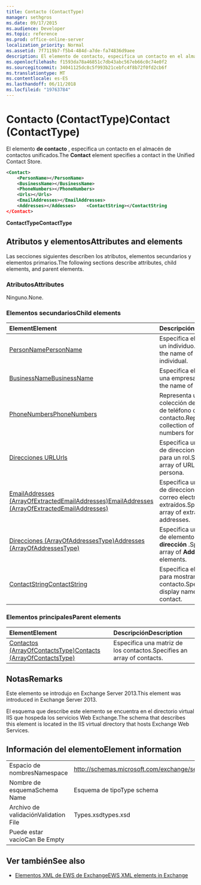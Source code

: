 ```yaml
---
title: Contacto (ContactType)
manager: sethgros
ms.date: 09/17/2015
ms.audience: Developer
ms.topic: reference
ms.prod: office-online-server
localization_priority: Normal
ms.assetid: 7f7119b7-f5b4-484d-a7de-fa74836d9aee
description: El elemento de contacto, especifica un contacto en el almacén de contactos unificados.
ms.openlocfilehash: f1593da78a46851c7db43abc567eb66c0c74e0f2
ms.sourcegitcommit: 34041125dc8c5f993b21cebfc4f8b72f0fd2cb6f
ms.translationtype: MT
ms.contentlocale: es-ES
ms.lasthandoff: 06/11/2018
ms.locfileid: "19763784"
---
```

# <a name="contact-contacttype"></a><span data-ttu-id="3966b-103">Contacto (ContactType)</span><span class="sxs-lookup"><span data-stu-id="3966b-103">Contact (ContactType)</span></span>

<span data-ttu-id="3966b-104">El elemento **de contacto** , especifica un contacto en el almacén de contactos unificados.</span><span class="sxs-lookup"><span data-stu-id="3966b-104">The **Contact** element specifies a contact in the Unified Contact Store.</span></span> 
  
```XML
<Contact>
    <PersonName></PersonName>
    <BusinessName></BusinessName>
    <PhoneNumbers></PhoneNumbers>
    <Urls></Urls>
    <EmailAddresses></EmailAddresses>
    <Addresses></Addesses>    <ContactString></ContactString
</Contact>
```

 <span data-ttu-id="3966b-105">**ContactType**</span><span class="sxs-lookup"><span data-stu-id="3966b-105">**ContactType**</span></span>
## <a name="attributes-and-elements"></a><span data-ttu-id="3966b-106">Atributos y elementos</span><span class="sxs-lookup"><span data-stu-id="3966b-106">Attributes and elements</span></span>

<span data-ttu-id="3966b-107">Las secciones siguientes describen los atributos, elementos secundarios y elementos primarios.</span><span class="sxs-lookup"><span data-stu-id="3966b-107">The following sections describe attributes, child elements, and parent elements.</span></span>
  
### <a name="attributes"></a><span data-ttu-id="3966b-108">Atributos</span><span class="sxs-lookup"><span data-stu-id="3966b-108">Attributes</span></span>

<span data-ttu-id="3966b-109">Ninguno.</span><span class="sxs-lookup"><span data-stu-id="3966b-109">None.</span></span>
  
### <a name="child-elements"></a><span data-ttu-id="3966b-110">Elementos secundarios</span><span class="sxs-lookup"><span data-stu-id="3966b-110">Child elements</span></span>

|<span data-ttu-id="3966b-111">**Element**</span><span class="sxs-lookup"><span data-stu-id="3966b-111">**Element**</span></span>|<span data-ttu-id="3966b-112">**Descripción**</span><span class="sxs-lookup"><span data-stu-id="3966b-112">**Description**</span></span>|
|:-----|:-----|
|[<span data-ttu-id="3966b-113">PersonName</span><span class="sxs-lookup"><span data-stu-id="3966b-113">PersonName</span></span>](personname.md) <br/> |<span data-ttu-id="3966b-114">Especifica el nombre de un individuo.</span><span class="sxs-lookup"><span data-stu-id="3966b-114">Specifies the name of an individual.</span></span>  <br/> |
|[<span data-ttu-id="3966b-115">BusinessName</span><span class="sxs-lookup"><span data-stu-id="3966b-115">BusinessName</span></span>](businessname.md) <br/> |<span data-ttu-id="3966b-116">Especifica el nombre de una empresa.</span><span class="sxs-lookup"><span data-stu-id="3966b-116">Specifies the name of a business.</span></span>  <br/> |
|[<span data-ttu-id="3966b-117">PhoneNumbers</span><span class="sxs-lookup"><span data-stu-id="3966b-117">PhoneNumbers</span></span>](phonenumbers.md) <br/> |<span data-ttu-id="3966b-118">Representa una colección de números de teléfono de un contacto.</span><span class="sxs-lookup"><span data-stu-id="3966b-118">Represents a collection of telephone numbers for a contact.</span></span>  <br/> |
|[<span data-ttu-id="3966b-119">Direcciones URL</span><span class="sxs-lookup"><span data-stu-id="3966b-119">Urls</span></span>](urls.md) <br/> |<span data-ttu-id="3966b-120">Especifica una matriz de direcciones URL para un rol.</span><span class="sxs-lookup"><span data-stu-id="3966b-120">Specifies an array of URLs for a persona.</span></span>  <br/> |
|[<span data-ttu-id="3966b-121">EmailAddresses (ArrayOfExtractedEmailAddresses)</span><span class="sxs-lookup"><span data-stu-id="3966b-121">EmailAddresses (ArrayOfExtractedEmailAddresses)</span></span>](emailaddresses-arrayofextractedemailaddresses.md) <br/> |<span data-ttu-id="3966b-122">Especifica una matriz de direcciones de correo electrónico extraídos.</span><span class="sxs-lookup"><span data-stu-id="3966b-122">Specifies an array of extracted email addresses.</span></span>  <br/> |
|[<span data-ttu-id="3966b-123">Direcciones (ArrayOfAddressesType)</span><span class="sxs-lookup"><span data-stu-id="3966b-123">Addresses (ArrayOfAddressesType)</span></span>](addresses-arrayofaddressestype.md) <br/> |<span data-ttu-id="3966b-124">Especifica una matriz de elementos de la **dirección** .</span><span class="sxs-lookup"><span data-stu-id="3966b-124">Specifies an array of **Address** elements.</span></span>  <br/> |
|[<span data-ttu-id="3966b-125">ContactString</span><span class="sxs-lookup"><span data-stu-id="3966b-125">ContactString</span></span>](contactstring.md) <br/> |<span data-ttu-id="3966b-126">Especifica el nombre para mostrar de un contacto.</span><span class="sxs-lookup"><span data-stu-id="3966b-126">Specifies the display name of a contact.</span></span>  <br/> |
   
### <a name="parent-elements"></a><span data-ttu-id="3966b-127">Elementos principales</span><span class="sxs-lookup"><span data-stu-id="3966b-127">Parent elements</span></span>

|<span data-ttu-id="3966b-128">**Element**</span><span class="sxs-lookup"><span data-stu-id="3966b-128">**Element**</span></span>|<span data-ttu-id="3966b-129">**Descripción**</span><span class="sxs-lookup"><span data-stu-id="3966b-129">**Description**</span></span>|
|:-----|:-----|
|[<span data-ttu-id="3966b-130">Contactos (ArrayOfContactsType)</span><span class="sxs-lookup"><span data-stu-id="3966b-130">Contacts (ArrayOfContactsType)</span></span>](contacts-arrayofcontactstype.md) <br/> |<span data-ttu-id="3966b-131">Especifica una matriz de los contactos.</span><span class="sxs-lookup"><span data-stu-id="3966b-131">Specifies an array of contacts.</span></span>  <br/> |
   
## <a name="remarks"></a><span data-ttu-id="3966b-132">Notas</span><span class="sxs-lookup"><span data-stu-id="3966b-132">Remarks</span></span>

<span data-ttu-id="3966b-133">Este elemento se introdujo en Exchange Server 2013.</span><span class="sxs-lookup"><span data-stu-id="3966b-133">This element was introduced in Exchange Server 2013.</span></span>
  
<span data-ttu-id="3966b-134">El esquema que describe este elemento se encuentra en el directorio virtual IIS que hospeda los servicios Web Exchange.</span><span class="sxs-lookup"><span data-stu-id="3966b-134">The schema that describes this element is located in the IIS virtual directory that hosts Exchange Web Services.</span></span>
  
## <a name="element-information"></a><span data-ttu-id="3966b-135">Información del elemento</span><span class="sxs-lookup"><span data-stu-id="3966b-135">Element information</span></span>

|||
|:-----|:-----|
|<span data-ttu-id="3966b-136">Espacio de nombres</span><span class="sxs-lookup"><span data-stu-id="3966b-136">Namespace</span></span>  <br/> |http://schemas.microsoft.com/exchange/services/2006/types  <br/> |
|<span data-ttu-id="3966b-137">Nombre de esquema</span><span class="sxs-lookup"><span data-stu-id="3966b-137">Schema Name</span></span>  <br/> |<span data-ttu-id="3966b-138">Esquema de tipo</span><span class="sxs-lookup"><span data-stu-id="3966b-138">Type schema</span></span>  <br/> |
|<span data-ttu-id="3966b-139">Archivo de validación</span><span class="sxs-lookup"><span data-stu-id="3966b-139">Validation File</span></span>  <br/> |<span data-ttu-id="3966b-140">Types.xsd</span><span class="sxs-lookup"><span data-stu-id="3966b-140">types.xsd</span></span>  <br/> |
|<span data-ttu-id="3966b-141">Puede estar vacío</span><span class="sxs-lookup"><span data-stu-id="3966b-141">Can Be Empty</span></span>  <br/> ||
   
## <a name="see-also"></a><span data-ttu-id="3966b-142">Ver también</span><span class="sxs-lookup"><span data-stu-id="3966b-142">See also</span></span>



- [<span data-ttu-id="3966b-143">Elementos XML de EWS de Exchange</span><span class="sxs-lookup"><span data-stu-id="3966b-143">EWS XML elements in Exchange</span></span>](ews-xml-elements-in-exchange.md)

